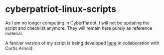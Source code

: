 # cyberpatriot-linux-scripts
As I am no longer competing in CyberPatriot, I will not be updating the script and checklist anymore. They will remain here purely as reference material.

A fancier version of my script is being developed [here](https://github.com/Shri3kinband1t/linuxlockdown/blob/main/Ubuntu-locker.sh) in collaboration with Curtis Arnold.
